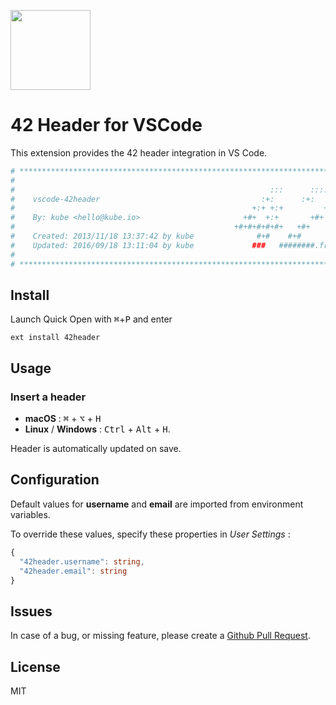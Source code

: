<img
  src="https://raw.githubusercontent.com/younesaassila/vscode-42header/master/42.png"
  width=128>

# 42 Header for VSCode

This extension provides the 42 header integration in VS Code.

```bash
# **************************************************************************** #
#                                                                              #
#                                                         :::      ::::::::    #
#    vscode-42header                                    :+:      :+:    :+:    #
#                                                     +:+ +:+         +:+      #
#    By: kube <hello@kube.io>                       +#+  +:+       +#+         #
#                                                 +#+#+#+#+#+   +#+            #
#    Created: 2013/11/18 13:37:42 by kube              #+#    #+#              #
#    Updated: 2016/09/18 13:11:04 by kube             ###   ########.fr        #
#                                                                              #
# **************************************************************************** #
```

## Install

Launch Quick Open with <kbd>⌘</kbd>+<kbd>P</kbd> and enter
```
ext install 42header
```

## Usage

### Insert a header
 - **macOS** : <kbd>⌘</kbd> + <kbd>⌥</kbd> + <kbd>H</kbd>
 - **Linux** / **Windows** : <kbd>Ctrl</kbd> + <kbd>Alt</kbd> + <kbd>H</kbd>.

Header is automatically updated on save.


## Configuration

Default values for **username** and **email** are imported from environment variables.

To override these values, specify these properties in *User Settings* :

```ts
{
  "42header.username": string,
  "42header.email": string
}
```


## Issues

In case of a bug, or missing feature, please create a [Github Pull Request](https://github.com/younesaassila/vscode-42header/pulls).

## License

MIT
